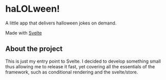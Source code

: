 # haLOLween!

A little app that delivers halloween jokes on demand.

Made with [Svelte](https://svelte.dev)

## About the project
This is just my entry point to Svelte. I decided to develop something small thus allowing me to release it fast, yet covering all the essentials of the framework, such as conditional rendering and the svelte/store.